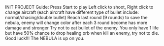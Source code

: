 INIT PROJECT
Guide:
  Press Start to play
  Left click to shoot, Right click to change aircraft (each aircraft have different type of bullet include: normal/chasing/double bullet)
  Reach last round (9 rounds) to save the nebula, enemy will change color after each 3 round become has more damage and stronger
  Try not to eat bullet of the enemy.
  You only have 1 life but have 50% chance to drop healing orb when kill an enemy, try not to die.
  Good luck!!! The NEBULA is up on you.
